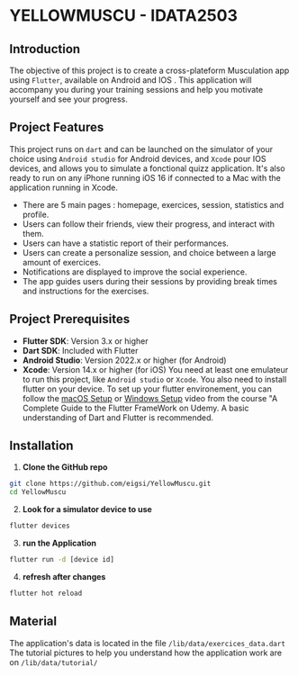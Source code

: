 # YELLOWMUSCU - IDATA2503

## Introduction
The objective of this project is to create a cross-plateform Musculation app using `Flutter`, available on Android and IOS .
This application will accompany you during your training sessions and help you motivate yourself and see your progress.

## Project Features

This project runs on `dart` and can be launched on the simulator of your choice using `Android studio` for Android devices, and `Xcode` pour IOS devices, and allows you to simulate a fonctional quizz application. It's also ready to run on any iPhone running iOS 16 if connected to a Mac with the application running in Xcode.

- There are 5 main pages : homepage, exercices, session, statistics and profile.
- Users can follow their friends, view their progress, and interact with them.
- Users can have a statistic report of their performances.
- Users can create a personalize session, and choice between a large amount of exercices.
- Notifications are displayed to improve the social experience.
- The app guides users during their sessions by providing break times and instructions for the exercises.


## Project Prerequisites
- **Flutter SDK**: Version 3.x or higher
- **Dart SDK**: Included with Flutter
- **Android Studio**: Version 2022.x or higher (for Android)
- **Xcode**: Version 14.x or higher (for iOS)
You need at least one emulateur to run this project, like `Android studio` or `Xcode`. You also need to install flutter on your device.
To set up your flutter environement, you can follow the [macOS Setup](https://www.udemy.com/course/learn-flutter-dart-to-build-ios-android-apps/learn/lecture/37213684#overview) or [Windows Setup](https://www.udemy.com/course/learn-flutter-dart-to-build-ios-android-apps/learn/lecture/37213680#overview) video from the course "A Complete Guide to the Flutter FrameWork on Udemy. A basic understanding of Dart and Flutter is recommended.

## Installation
1. **Clone the GitHub repo**
```bash
git clone https://github.com/eigsi/YellowMuscu.git
cd YellowMuscu
```
2. **Look for a simulator device to use**
```bash
flutter devices
```
3. **run the Application**
```bash
flutter run -d [device id]
```
4. **refresh after changes**
```bash
flutter hot reload
```

## Material
The application's data is located in the file `/lib/data/exercices_data.dart`
The tutorial pictures to help you understand how the application work are on `/lib/data/tutorial/`



